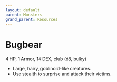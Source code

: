 ```yaml
---
layout: default
parent: Monsters
grand_parent: Resources
---
```


# Bugbear

4 HP, 1 Armor, 14 DEX, club (d8, bulky)

- Large, hairy, goblinoid-like creatures.
- Use stealth to surprise and attack their victims.


